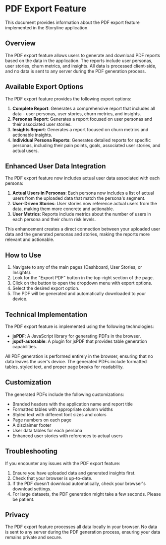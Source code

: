 # PDF Export Feature

This document provides information about the PDF export feature implemented in the Storyline application.

## Overview

The PDF export feature allows users to generate and download PDF reports based on the data in the application. The reports include user personas, user stories, churn metrics, and insights. All data is processed client-side, and no data is sent to any server during the PDF generation process.

## Available Export Options

The PDF export feature provides the following export options:

1. **Complete Report**: Generates a comprehensive report that includes all data - user personas, user stories, churn metrics, and insights.
2. **Personas Report**: Generates a report focused on user personas and their associated user stories.
3. **Insights Report**: Generates a report focused on churn metrics and actionable insights.
4. **Individual Persona Reports**: Generates detailed reports for specific personas, including their pain points, goals, associated user stories, and actual users.

## Enhanced User Data Integration

The PDF export feature now includes actual user data associated with each persona:

1. **Actual Users in Personas**: Each persona now includes a list of actual users from the uploaded data that match the persona's segment.
2. **User-Driven Stories**: User stories now reference actual users from the data, making them more concrete and actionable.
3. **User Metrics**: Reports include metrics about the number of users in each persona and their churn risk levels.

This enhancement creates a direct connection between your uploaded user data and the generated personas and stories, making the reports more relevant and actionable.

## How to Use

1. Navigate to any of the main pages (Dashboard, User Stories, or Insights).
2. Look for the "Export PDF" button in the top-right section of the page.
3. Click on the button to open the dropdown menu with export options.
4. Select the desired export option.
5. The PDF will be generated and automatically downloaded to your device.

## Technical Implementation

The PDF export feature is implemented using the following technologies:

- **jsPDF**: A JavaScript library for generating PDFs in the browser.
- **jspdf-autotable**: A plugin for jsPDF that provides table generation capabilities.

All PDF generation is performed entirely in the browser, ensuring that no data leaves the user's device. The generated PDFs include formatted tables, styled text, and proper page breaks for readability.

## Customization

The generated PDFs include the following customizations:

- Branded headers with the application name and report title
- Formatted tables with appropriate column widths
- Styled text with different font sizes and colors
- Page numbers on each page
- A disclaimer footer
- User data tables for each persona
- Enhanced user stories with references to actual users

## Troubleshooting

If you encounter any issues with the PDF export feature:

1. Ensure you have uploaded data and generated insights first.
2. Check that your browser is up-to-date.
3. If the PDF doesn't download automatically, check your browser's download settings.
4. For large datasets, the PDF generation might take a few seconds. Please be patient.

## Privacy

The PDF export feature processes all data locally in your browser. No data is sent to any server during the PDF generation process, ensuring your data remains private and secure. 